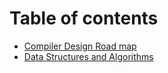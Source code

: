 # Table of contents

* [Compiler Design Road map](README.md)
* [Data Structures and Algorithms](data-structures-and-algorithms.md)
